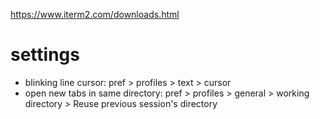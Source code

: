 https://www.iterm2.com/downloads.html

# settings
* blinking line cursor: pref > profiles > text > cursor
* open new tabs in same directory: pref > profiles > general > working directory > Reuse previous session's directory
